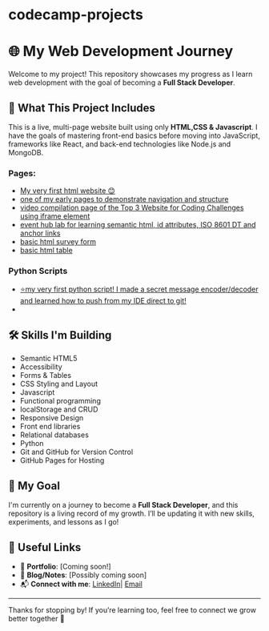 # codecamp-projects
# 🌐 My Web Development Journey

Welcome to my project! This repository showcases my progress as I learn web development with the goal of becoming a **Full Stack Developer**.

## 🚀 What This Project Includes

This is a live, multi-page website built using only **HTML,CSS & Javascript**. I have the goals of mastering front-end basics before moving into JavaScript, frameworks like React, and back-end technologies like Node.js and MongoDB.

### Pages:
- [My very first html website 😊](https://shayla-develops-webs.github.io/codecamp-projects/build-a-recipe-page.html)
- [one of my early pages to demonstrate navigation and structure](https://shayla-develops-webs.github.io/codecamp-projects/build-a-travel-agency-page.html)
- [video compilation page of the Top 3 Website for Coding Challenges using iframe element](https://shayla-develops-webs.github.io/codecamp-projects/build-a-video-compilation-page.html)
- [event hub lab for learning semantic html, id attributes, ISO 8601 DT and anchor links](https://shayla-develops-webs.github.io/codecamp-projects/lab-event-hub.html)
- [basic html survey form](https://shayla-develops-webs.github.io/codecamp-projects/build-a-survey-form.html)
- [basic html table](https://shayla-develops-webs.github.io/codecamp-projects/build-a-book-catalog-table.html)

### Python Scripts
- [⭐my very first python script! I made a secret message encoder/decoder and learned how to push from my IDE direct to git!](https://github.com/shayla-develops-webs/secret-message-py-script.git)
- 
## 🛠️ Skills I'm Building

- Semantic HTML5
- Accessibility
- Forms & Tables
- CSS Styling and Layout
- Javascript 
- Functional programming
- localStorage and CRUD
- Responsive Design
- Front end libraries
- Relational databases
- Python
- Git and GitHub for Version Control
- GitHub Pages for Hosting

## 🎯 My Goal

I'm currently on a journey to become a **Full Stack Developer**, and this repository is a living record of my growth. I’ll be updating it with new skills, experiments, and lessons as I go!

## 🔗 Useful Links

- 💼 **Portfolio**: [Coming soon!]
- 📝 **Blog/Notes**: [Possibly coming soon]
- 📬 **Connect with me**: [LinkedIn](https://www.linkedin.com/in/shaylamrodgers/)| [Email](mailto:shaylamrodgers@gmail.com)
---

Thanks for stopping by! If you’re learning too, feel free to connect we grow better together 🌱
